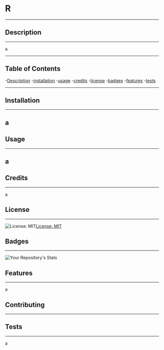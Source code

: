 # R
  ---
  ## Description
  ---
a

  ---
  ## Table of Contents
   -[Description](#Description)
   -[installation](#Installation)
   -[usage](#Usage)
   -[credits](#Credits)
   -[license](#License)
   -[badges](#Badges)
   -[features](#Features)
   -[tests](#Tests)
  
   ---
  ## Installation
  ---
  a
  ---
  ## Usage
  ---
  a
  ---
  ## Credits
  ---
  a

  ## License
  ---
  ![License: MIT](https://img.shields.io/badge/License-MIT-yellow.svg)[License: MIT](https://opensource.org/licenses/MIT)
  
  ## Badges
  ---
  ![Your Repository's Stats](https://github-readme-stats.vercel.app/api?username=chrischarlesgibson&show_icons=true)
  ## Features
  ---
  a
  ## Contributing
  ---
  ## Tests
  ---
  a
